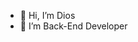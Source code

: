 - 👋 Hi, I’m Dios
- 👀 I’m Back-End Developer

<!---
SoAbra/SoAbra is a ✨ special ✨ repository because its `README.md` (this file) appears on your GitHub profile.
You can click the Preview link to take a look at your changes.
--->

